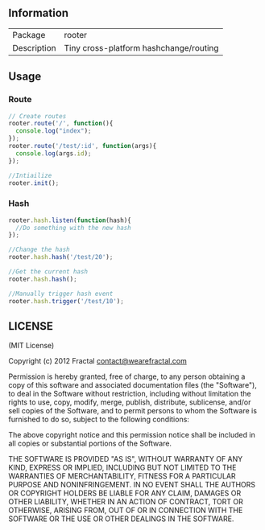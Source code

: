 ## Information

<table>
<tr>
<td>Package</td><td>rooter</td>
</tr>
<tr>
<td>Description</td>
<td>Tiny cross-platform hashchange/routing</td>
</tr>
</table>

## Usage

### Route

```javascript
// Create routes
rooter.route('/', function(){
  console.log("index");
});
rooter.route('/test/:id', function(args){
  console.log(args.id);
});

//Intiailize
rooter.init();
```

### Hash

```javascript
rooter.hash.listen(function(hash){
  //Do something with the new hash
});

//Change the hash
rooter.hash.hash('/test/20');

//Get the current hash
rooter.hash.hash();

//Manually trigger hash event
rooter.hash.trigger('/test/10');
```

## LICENSE

(MIT License)

Copyright (c) 2012 Fractal <contact@wearefractal.com>

Permission is hereby granted, free of charge, to any person obtaining
a copy of this software and associated documentation files (the
"Software"), to deal in the Software without restriction, including
without limitation the rights to use, copy, modify, merge, publish,
distribute, sublicense, and/or sell copies of the Software, and to
permit persons to whom the Software is furnished to do so, subject to
the following conditions:

The above copyright notice and this permission notice shall be
included in all copies or substantial portions of the Software.

THE SOFTWARE IS PROVIDED "AS IS", WITHOUT WARRANTY OF ANY KIND,
EXPRESS OR IMPLIED, INCLUDING BUT NOT LIMITED TO THE WARRANTIES OF
MERCHANTABILITY, FITNESS FOR A PARTICULAR PURPOSE AND
NONINFRINGEMENT. IN NO EVENT SHALL THE AUTHORS OR COPYRIGHT HOLDERS BE
LIABLE FOR ANY CLAIM, DAMAGES OR OTHER LIABILITY, WHETHER IN AN ACTION
OF CONTRACT, TORT OR OTHERWISE, ARISING FROM, OUT OF OR IN CONNECTION
WITH THE SOFTWARE OR THE USE OR OTHER DEALINGS IN THE SOFTWARE.
